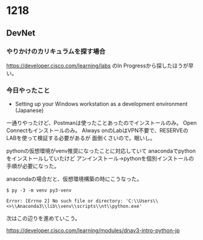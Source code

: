 # 1218

## DevNet
### やりかけのカリキュラムを探す場合

https://developer.cisco.com/learning/labs
のIn Progressから探したほうが早い。

### 今日やったこと
- Setting up your Windows workstation as a development environment (Japanese)

一通りやったけど、Postmanは使ったことあったのでインストールのみ。
Open Connectもインストールのみ。
Always onのLabはVPN不要で、RESERVEのLABを使って検証する必要があるが
面倒くさいので。眠いし。

pythonの仮想環境がvenv推奨になったことに対応していて
anacondaでpythonをインストールしていたけど
アンインストール→pythonを個別インストールの手順が必要になった。

anacondaの場合だと、仮想環境構築の時にこうなった。

`$ py -3 -m venv py3-venv`

`Error: [Errno 2] No such file or directory: 'C:\\Users\\<>\\Anaconda3\\lib\\venv\\scripts\\nt\\python.exe'`

次はこの辺りを進めていこう。

https://developer.cisco.com/learning/modules/dnav3-intro-python-jp
